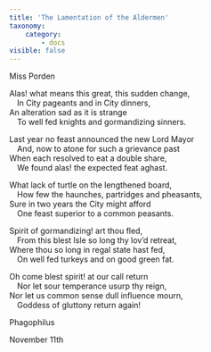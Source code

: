 ```yaml
---
title: 'The Lamentation of the Aldermen'
taxonomy:
    category:
        - docs
visible: false
---
```


<div class="author">Miss Porden</div>

Alas! what means this great, this sudden change,  
&emsp;In City pageants and in City dinners,  
An alteration sad as it is strange  
&emsp;To well fed knights and gormandizing sinners.  

Last year no feast announced the new Lord Mayor  
&emsp;And, now to atone for such a grievance past  
When each resolved to eat a double share,  
&emsp;We found alas! the expected feat aghast.  

What lack of turtle on the lengthened board,  
&emsp;How few the haunches, partridges and pheasants,  
Sure in two years the City might afford  
&emsp;One feast superior to a common peasants.  

Spirit of gormandizing! art thou fled,  
&emsp;From this blest Isle so long thy lov’d retreat,  
Where thou so long in regal state hast fed,  
&emsp;On well fed turkeys and on good green fat.  

Oh come blest spirit! at our call return  
&emsp;Nor let sour temperance usurp thy reign,  
Nor let us common sense dull influence mourn,  
&emsp;Goddess of gluttony return again!

Phagophilus

November 11th